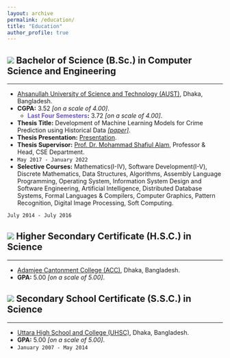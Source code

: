 ```yaml
---
layout: archive
permalink: /education/
title: "Education"
author_profile: true
---
```


## <img src="https://img.icons8.com/office/24/000000/graduation-cap.png"/> Bachelor of Science (B.Sc.) in Computer Science and Engineering

---

* [Ahsanullah University of Science and Technology (AUST)](https://www.aust.edu/, "https://www.aust.edu/"), Dhaka, Bangladesh.
* **CGPA:** 3.52 _[on a scale of 4.00]_.
    * **<span style="color:SlateBlue">Last Four Semesters</span>:** 3.72 _[on a scale of 4.00]_.
* **Thesis Title:** Development of Machine Learning Models for Crime Prediction using Historical Data _[[paper]](https://abuubaida.github.io/files/bsc_thesis_paper_2022.pdf "Paper PDF")_.
* **Thesis Presentation:** [Presentation](https://abuubaida.github.io/files/bsc_thesis_presentation_2022.pdf "Presentation PDF").
* **Thesis Supervisor:** [Prof. Dr. Mohammad Shafiul Alam](https://www.aust.edu/cse/faculty_member/dr_mohammad_shafiul_alam, "Academic Profile"), Professor & Head, CSE Department.
* `May 2017 - January 2022`
* **Selective Courses:** Mathematics(I-IV), Software Development(I-V), Discrete Mathematics, Data Structures, Algorithms, Assembly Language Programming, Operating System, Information System Design and Software Engineering, Artificial Intelligence, Distributed Database Systems, Formal Languages & Compilers, Computer Graphics, Pattern Recognition, Digital Image Processing, Soft Computing.


`July 2014 - July 2016`
## <img src="https://img.icons8.com/office/20/000000/diploma.png"/> Higher Secondary Certificate (H.S.C.) in Science

---

* [Adamjee Cantonment College (ACC)](http://mail.acc.edu.bd/, "http://mail.acc.edu.bd/"), Dhaka, Bangladesh.
* **GPA:** 5.00 _[on a scale of 5.00]_.



## <img src="https://img.icons8.com/office/20/000000/diploma.png"/> Secondary School Certificate (S.S.C.) in Science

---

* [Uttara High School and College (UHSC)](http://uhscdhaka.edu.bd/ "http://uhscdhaka.edu.bd/"), Dhaka, Bangladesh.
* **GPA:** 5.00 _[on a scale of 5.00]_.
* `January 2007 - May 2014`
